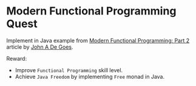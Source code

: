 Modern Functional Programming Quest
===================================

Implement in Java example from [Modern Functional Programming: Part 2](http://degoes.net/articles/modern-fp-part-2) article by [John A De Goes](https://twitter.com/jdegoes).

Reward:

* Improve `Functional Programming` skill level.
* Achieve `Java Freedom` by implementing `Free` monad in Java.